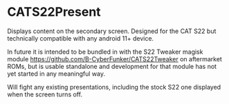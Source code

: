 # CATS22Present

Displays content on the secondary screen. Designed for the CAT S22 but technically compatible with any android 11+ device. 

In future it is intended to be bundled in with the S22 Tweaker magisk module https://github.com/B-CyberFunker/CATS22Tweaker on aftermarket ROMs, but is usable standalone and development for that module has not yet started in any meaningful way.  

Will fight any existing presentations, including the stock S22 one displayed when the screen turns off.  
